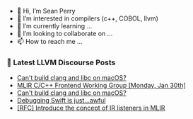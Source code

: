 - 👋 Hi, I’m Sean Perry
- 👀 I’m interested in compilers (c++, COBOL, llvm)
- 🌱 I’m currently learning ...
- 💞️ I’m looking to collaborate on ...
- 📫 How to reach me ...

<!---
s66perry/s66perry is a ✨ special ✨ repository because its `README.md` (this file) appears on your GitHub profile.
You can click the Preview link to take a look at your changes.
--->
### 📕 Latest LLVM Discourse Posts

<!-- DISCOURSE-LLVM:START -->
- [Can&#39;t build clang and libc on macOS?](https://discourse.llvm.org/t/cant-build-clang-and-libc-on-macos/67868#post_2)
- [MLIR C/C++ Frontend Working Group [Monday, Jan 30th]](https://discourse.llvm.org/t/mlir-c-c-frontend-working-group-monday-jan-30th/67869#post_1)
- [Can&#39;t build clang and libc on macOS?](https://discourse.llvm.org/t/cant-build-clang-and-libc-on-macos/67868#post_1)
- [Debugging Swift is just…awful](https://discourse.llvm.org/t/debugging-swift-is-just-awful/67866#post_1)
- [[RFC] Introduce the concept of IR listeners in MLIR](https://discourse.llvm.org/t/rfc-introduce-the-concept-of-ir-listeners-in-mlir/67854#post_5)
<!-- DISCOURSE-LLVM:END -->
